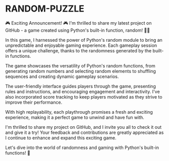 # RANDOM-PUZZLE
🎮 Exciting Announcement! 🎮 I'm thrilled to share my latest project on GitHub - a game created using Python's built-in function, random! 🐍🌟

In this game, I harnessed the power of Python's random module to bring an unpredictable and enjoyable gaming experience. Each gameplay session offers a unique challenge, thanks to the randomness generated by the built-in functions.

The game showcases the versatility of Python's random functions, from generating random numbers and selecting random elements to shuffling sequences and creating dynamic gameplay scenarios.

The user-friendly interface guides players through the game, presenting rules and instructions, and encouraging engagement and interactivity. I've also incorporated score tracking to keep players motivated as they strive to improve their performance.

With high replayability, each playthrough promises a fresh and exciting experience, making it a perfect game to unwind and have fun with.

I'm thrilled to share my project on GitHub, and I invite you all to check it out and give it a try! Your feedback and contributions are greatly appreciated as I continue to enhance and expand this exciting game.

Let's dive into the world of randomness and gaming with Python's built-in functions! 🚀

 
